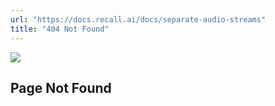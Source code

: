 ```yaml
---
url: "https://docs.recall.ai/docs/separate-audio-streams"
title: "404 Not Found"
---
```


![](https://files.readme.io/4e0e1b8-recall-beta-logo-dark_1.svg)

## Page Not Found